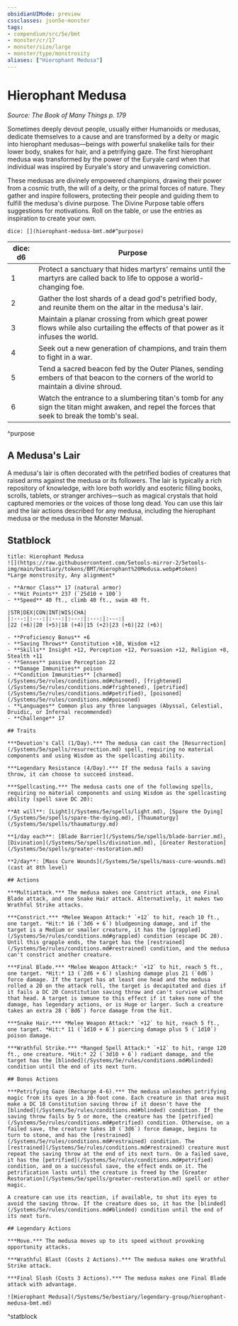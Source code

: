 ```yaml
---
obsidianUIMode: preview
cssclasses: json5e-monster
tags:
- compendium/src/5e/bmt
- monster/cr/17
- monster/size/large
- monster/type/monstrosity
aliases: ["Hierophant Medusa"]
---
```

# Hierophant Medusa
*Source: The Book of Many Things p. 179*  

Sometimes deeply devout people, usually either Humanoids or medusas, dedicate themselves to a cause and are transformed by a deity or magic into hierophant medusas—beings with powerful snakelike tails for their lower body, snakes for hair, and a petrifying gaze. The first hierophant medusa was transformed by the power of the Euryale card when that individual was inspired by Euryale's story and unwavering conviction.

These medusas are divinely empowered champions, drawing their power from a cosmic truth, the will of a deity, or the primal forces of nature. They gather and inspire followers, protecting their people and guiding them to fulfill the medusa's divine purpose. The Divine Purpose table offers suggestions for motivations. Roll on the table, or use the entries as inspiration to create your own.

`dice: [](hierophant-medusa-bmt.md#^purpose)`

| dice: d6 | Purpose |
|----------|---------|
| 1 | Protect a sanctuary that hides martyrs' remains until the martyrs are called back to life to oppose a world-changing foe. |
| 2 | Gather the lost shards of a dead god's petrified body, and reunite them on the altar in the medusa's lair. |
| 3 | Maintain a planar crossing from which great power flows while also curtailing the effects of that power as it infuses the world. |
| 4 | Seek out a new generation of champions, and train them to fight in a war. |
| 5 | Tend a sacred beacon fed by the Outer Planes, sending embers of that beacon to the corners of the world to maintain a divine shroud. |
| 6 | Watch the entrance to a slumbering titan's tomb for any sign the titan might awaken, and repel the forces that seek to break the tomb's seal. |
^purpose

## A Medusa's Lair

A medusa's lair is often decorated with the petrified bodies of creatures that raised arms against the medusa or its followers. The lair is typically a rich repository of knowledge, with lore both worldly and esoteric filling books, scrolls, tablets, or stranger archives—such as magical crystals that hold captured memories or the voices of those long dead. You can use this lair and the lair actions described for any medusa, including the hierophant medusa or the medusa in the Monster Manual.

## Statblock

```ad-statblock
title: Hierophant Medusa
![](https://raw.githubusercontent.com/5etools-mirror-2/5etools-img/main/bestiary/tokens/BMT/Hierophant%20Medusa.webp#token)
*Large monstrosity, Any alignment*

- **Armor Class** 17 (natural armor)
- **Hit Points** 237 (`25d10 + 100`)
- **Speed** 40 ft., climb 40 ft., swim 40 ft.

|STR|DEX|CON|INT|WIS|CHA|
|:---:|:---:|:---:|:---:|:---:|:---:|
|22 (+6)|20 (+5)|18 (+4)|15 (+2)|23 (+6)|22 (+6)|

- **Proficiency Bonus** +6
- **Saving Throws** Constitution +10, Wisdom +12
- **Skills** Insight +12, Perception +12, Persuasion +12, Religion +8, Stealth +11
- **Senses** passive Perception 22
- **Damage Immunities** poison
- **Condition Immunities** [charmed](/Systems/5e/rules/conditions.md#charmed), [frightened](/Systems/5e/rules/conditions.md#frightened), [petrified](/Systems/5e/rules/conditions.md#petrified), [poisoned](/Systems/5e/rules/conditions.md#poisoned)
- **Languages** Common plus any three languages (Abyssal, Celestial, Druidic, or Infernal recommended)
- **Challenge** 17

## Traits

***Devotion's Call (1/Day).*** The medusa can cast the [Resurrection](/Systems/5e/spells/resurrection.md) spell, requiring no material components and using Wisdom as the spellcasting ability.

***Legendary Resistance (4/Day).*** If the medusa fails a saving throw, it can choose to succeed instead.

***Spellcasting.*** The medusa casts one of the following spells, requiring no material components and using Wisdom as the spellcasting ability (spell save DC 20):

**At will**: [Light](/Systems/5e/spells/light.md), [Spare the Dying](/Systems/5e/spells/spare-the-dying.md), [Thaumaturgy](/Systems/5e/spells/thaumaturgy.md)

**1/day each**: [Blade Barrier](/Systems/5e/spells/blade-barrier.md), [Divination](/Systems/5e/spells/divination.md), [Greater Restoration](/Systems/5e/spells/greater-restoration.md)

**2/day**: [Mass Cure Wounds](/Systems/5e/spells/mass-cure-wounds.md) (cast at 8th level)

## Actions

***Multiattack.*** The medusa makes one Constrict attack, one Final Blade attack, and one Snake Hair attack. Alternatively, it makes two Wrathful Strike attacks.

***Constrict.*** *Melee Weapon Attack:* `+12` to hit, reach 10 ft., one target. *Hit:* 16 (`3d6 + 6`) bludgeoning damage, and if the target is a Medium or smaller creature, it has the [grappled](/Systems/5e/rules/conditions.md#grappled) condition (escape DC 20). Until this grapple ends, the target has the [restrained](/Systems/5e/rules/conditions.md#restrained) condition, and the medusa can't constrict another creature.

***Final Blade.*** *Melee Weapon Attack:* `+12` to hit, reach 5 ft., one target. *Hit:* 13 (`2d6 + 6`) slashing damage plus 21 (`6d6`) force damage. If the target has at least one head and the medusa rolled a 20 on the attack roll, the target is decapitated and dies if it fails a DC 20 Constitution saving throw and can't survive without that head. A target is immune to this effect if it takes none of the damage, has legendary actions, or is Huge or larger. Such a creature takes an extra 28 (`8d6`) force damage from the hit.

***Snake Hair.*** *Melee Weapon Attack:* `+12` to hit, reach 5 ft., one target. *Hit:* 11 (`1d10 + 6`) piercing damage plus 5 (`1d10`) poison damage.

***Wrathful Strike.*** *Ranged Spell Attack:* `+12` to hit, range 120 ft., one creature. *Hit:* 22 (`3d10 + 6`) radiant damage, and the target has the [blinded](/Systems/5e/rules/conditions.md#blinded) condition until the end of its next turn.

## Bonus Actions

***Petrifying Gaze (Recharge 4-6).*** The medusa unleashes petrifying magic from its eyes in a 30-foot cone. Each creature in that area must make a DC 18 Constitution saving throw if it doesn't have the [blinded](/Systems/5e/rules/conditions.md#blinded) condition. If the saving throw fails by 5 or more, the creature has the [petrified](/Systems/5e/rules/conditions.md#petrified) condition. Otherwise, on a failed save, the creature takes 10 (`3d6`) force damage, begins to turn to stone, and has the [restrained](/Systems/5e/rules/conditions.md#restrained) condition. The [restrained](/Systems/5e/rules/conditions.md#restrained) creature must repeat the saving throw at the end of its next turn. On a failed save, it has the [petrified](/Systems/5e/rules/conditions.md#petrified) condition, and on a successful save, the effect ends on it. The petrification lasts until the creature is freed by the [Greater Restoration](/Systems/5e/spells/greater-restoration.md) spell or other magic.

A creature can use its reaction, if available, to shut its eyes to avoid the saving throw. If the creature does so, it has the [blinded](/Systems/5e/rules/conditions.md#blinded) condition until the end of its next turn.

## Legendary Actions

***Move.*** The medusa moves up to its speed without provoking opportunity attacks.

***Wrathful Blast (Costs 2 Actions).*** The medusa makes one Wrathful Strike attack.

***Final Slash (Costs 3 Actions).*** The medusa makes one Final Blade attack with advantage.

![Hierophant Medusa](/Systems/5e/bestiary/legendary-group/hierophant-medusa-bmt.md)
```
^statblock